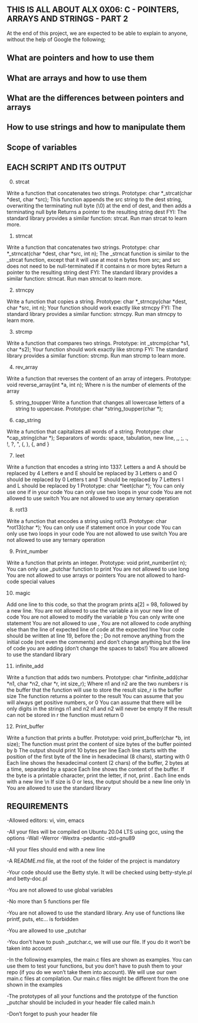 THIS IS ALL ABOUT ALX 0X06: C - POINTERS, ARRAYS AND STRINGS - PART 2
----
At the end of this project, we are expected to be able to explain to anyone, without the help of Google the following;

What are pointers and how to use them
--
What are arrays and how to use them
--
What are the differences between pointers and arrays
--
How to use strings and how to manipulate them
--
Scope of variables
--


EACH SCRIPT AND ITS OUTPUT
---
0. strcat

Write a function that concatenates two strings.
Prototype: char *_strcat(char *dest, char *src);
This function appends the src string to the dest string, overwriting the terminating null byte (\0) at the end of dest, and then adds a terminating null byte
Returns a pointer to the resulting string dest
FYI: The standard library provides a similar function: strcat. Run man strcat to learn more.

1. strncat

Write a function that concatenates two strings.
Prototype: char *_strncat(char *dest, char *src, int n);
The _strncat function is similar to the _strcat function, except that it will use at most n bytes from src; and src does not need to be null-terminated if it contains n or more bytes
Return a pointer to the resulting string dest
FYI: The standard library provides a similar function: strncat. Run man strncat to learn more.

2. strncpy

Write a function that copies a string.
Prototype: char *_strncpy(char *dest, char *src, int n);
Your function should work exactly like strncpy
FYI: The standard library provides a similar function: strncpy. Run man strncpy to learn more.

3. strcmp

Write a function that compares two strings.
Prototype: int _strcmp(char *s1, char *s2);
Your function should work exactly like strcmp
FYI: The standard library provides a similar function: strcmp. Run man strcmp to learn more.

4. rev_array

Write a function that reverses the content of an array of integers.
Prototype: void reverse_array(int *a, int n); Where n is the number of elements of the array

5. string_toupper
Write a function that changes all lowercase letters of a string to uppercase.
Prototype: char *string_toupper(char *);

6. cap_string

Write a function that capitalizes all words of a string.
Prototype: char *cap_string(char *); 
Separators of words: space, tabulation, new line, ,, ;, ., !, ?, ", (, ), {, and }

7. leet

Write a function that encodes a string into 1337.
Letters a and A should be replaced by 4
Letters e and E should be replaced by 3
Letters o and O should be replaced by 0
Letters t and T should be replaced by 7
Letters l and L should be replaced by 1
Prototype: char *leet(char *);
You can only use one if in your code
You can only use two loops in your code
You are not allowed to use switch
You are not allowed to use any ternary operation

8. rot13

Write a function that encodes a string using rot13.
Prototype: char *rot13(char *);
You can only use if statement once in your code
You can only use two loops in your code
You are not allowed to use switch
You are not allowed to use any ternary operation

9. Print_number

Write a function that prints an integer.
Prototype: void print_number(int n);
You can only use _putchar function to print
You are not allowed to use long
You are not allowed to use arrays or pointers
You are not allowed to hard-code special values

10. magic

Add one line to this code, so that the program prints a[2] = 98, followed by a new line.
You are not allowed to use the variable a in your new line of code
You are not allowed to modify the variable p
You can only write one statement
You are not allowed to use ,
You are not allowed to code anything else than the line of expected line of code at the expected line
Your code should be written at line 19, before the ;
Do not remove anything from the initial code (not even the comments)
and don’t change anything but the line of code you are adding (don’t change the spaces to tabs!)
You are allowed to use the standard library

11. infinite_add

Write a function that adds two numbers.
Prototype: char *infinite_add(char *n1, char *n2, char *r, int size_r);
Where n1 and n2 are the two numbers
r is the buffer that the function will use to store the result
size_r is the buffer size
The function returns a pointer to the result
You can assume that you will always get positive numbers, or 0
You can assume that there will be only digits in the strings n1 and n2
n1 and n2 will never be empty
If the result can not be stored in r the function must return 0

12. Print_buffer

Write a function that prints a buffer.
Prototype: void print_buffer(char *b, int size);
The function must print the content of size bytes of the buffer pointed by b
The output should print 10 bytes per line
Each line starts with the position of the first byte of the line in hexadecimal (8 chars), starting with 0
Each line shows the hexadecimal content (2 chars) of the buffer, 2 bytes at a time, separated by a space
Each line shows the content of the buffer. If the byte is a printable character, print the letter, if not, print .
Each line ends with a new line \n
If size is 0 or less, the output should be a new line only \n
You are allowed to use the standard library


REQUIREMENTS
---
-Allowed editors: vi, vim, emacs

-All your files will be compiled on Ubuntu 20.04 LTS using gcc, using the options -Wall -Werror -Wextra -pedantic -std=gnu89

-All your files should end with a new line

-A README.md file, at the root of the folder of the project is mandatory

-Your code should use the Betty style. It will be checked using betty-style.pl and betty-doc.pl

-You are not allowed to use global variables

-No more than 5 functions per file

-You are not allowed to use the standard library. Any use of functions like printf, puts, etc… is forbidden

-You are allowed to use _putchar

-You don’t have to push _putchar.c, we will use our file. If you do it won’t be taken into account

-In the following examples, the main.c files are shown as examples. You can use them to test your functions, but you don’t have to push them to your repo (if you do we won’t take them into account). We will use our own main.c files at compilation. Our main.c files might be different from the one shown in the examples

-The prototypes of all your functions and the prototype of the function _putchar should be included in your header file called main.h

-Don’t forget to push your header file
